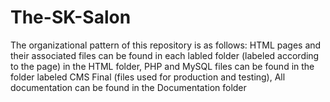 # The-SK-Salon
The organizational pattern of this repository is as follows:
HTML pages and their associated files can be found in each labled folder (labeled according to the page) in the HTML folder,
PHP and MySQL files can be found in the folder labeled CMS Final (files used for production and testing),
All documentation can be found in the Documentation folder
